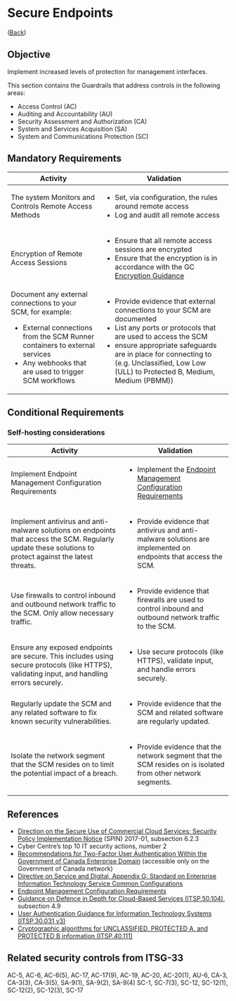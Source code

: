 # Secure Endpoints

([Back](../../GUARDRAILS.md))

## Objective

Implement increased levels of protection for management interfaces.

This section contains the Guardrails that address controls in the following areas:

- Access Control (AC)
- Auditing and Accountability (AU)
- Security Assessment and Authorization (CA)
- System and Services Acquisition (SA)
- System and Communications Protection (SC)

## Mandatory Requirements

| Activity | Validation |
| --- | --- |
| The system Monitors and Controls Remote Access Methods | <ul><li>Set, via configuration, the rules around remote access</li><li>Log and audit all remote access</li></ul> |
| Encryption of Remote Access Sessions | <ul><li>Ensure that all remote access sessions are encrypted</li><li>Ensure that the encryption is in accordance with the GC [Encryption Guidance](https://www.cyber.gc.ca/en/guidance/cryptographic-algorithms-unclassified-protected-protected-b-information-itsp40111)</li></ul> |
| Document any external connections to your SCM, for example: <ul><li>External connections from the SCM Runner containers to external services</li><li>Any webhooks that are used to trigger SCM workflows</li></ul> | <ul><li>Provide evidence that external connections to your SCM are documented</li><li>List any ports or protocols that are used to access the SCM</li><li>ensure appropriate safeguards are in place for connecting to  (e.g. Unclassified, Low Low (ULL) to Protected B, Medium, Medium (PBMM))</li></ul>|

## Conditional Requirements

### Self-hosting considerations

| Activity | Validation |
| --- | --- |
| Implement Endpoint Management Configuration Requirements | <ul><li>Implement the [Endpoint Management Configuration Requirements](https://www.canada.ca/en/government/system/digital-government/policies-standards/enterprise-it-service-common-configurations/endpoint.html)</li></ul> |
| Implement antivirus and anti-malware solutions on endpoints that access the SCM. Regularly update these solutions to protect against the latest threats. | <ul><li>Provide evidence that antivirus and anti-malware solutions are implemented on endpoints that access the SCM.</li></ul> |
| Use firewalls to control inbound and outbound network traffic to the SCM. Only allow necessary traffic. | <ul><li>Provide evidence that firewalls are used to control inbound and outbound network traffic to the SCM.</li></ul> |
| Ensure any exposed endpoints are secure. This includes using secure protocols (like HTTPS), validating input, and handling errors securely. | <ul><li>Use secure protocols (like HTTPS), validate input, and handle errors securely.</li></ul> |
|  Regularly update the SCM and any related software to fix known security vulnerabilities. | <ul><li>Provide evidence that the SCM and related software are regularly updated.</li></ul> |
| Isolate the network segment that the SCM resides on to limit the potential impact of a breach.| <ul><li>Provide evidence that the network segment that the SCM resides on is isolated from other network segments.</li></ul> |

## References

- [Direction on the Secure Use of Commercial Cloud Services: Security Policy Implementation Notice](https://www.canada.ca/en/treasury-board-secretariat/services/access-information-privacy/security-identity-management/direction-secure-use-commercial-cloud-services-spin.html) (SPIN) 2017-01, subsection 6.2.3
- Cyber Centre’s top 10 IT security actions, number 2
- [Recommendations for Two-Factor User Authentication Within the Government of Canada Enterprise Domain](https://intranet.canada.ca/wg-tg/rtua-rafu-eng.asp) (accessible only on the Government of Canada network)
- [Directive on Service and Digital, Appendix G: Standard on Enterprise Information Technology Service Common Configurations](https://www.tbs-sct.canada.ca/pol/doc-eng.aspx?id=32713)
- [Endpoint Management Configuration Requirements](https://www.canada.ca/en/government/system/digital-government/policies-standards/enterprise-it-service-common-configurations/endpoint.html)
- [Guidance on Defence in Depth for Cloud-Based Services (ITSP.50.104)](https://cyber.gc.ca/en/guidance/itsp50104-guidance-defence-depth-cloud-based-services), subsection 4.9
- [User Authentication Guidance for Information Technology Systems (ITSP.30.031 v3)](https://cyber.gc.ca/en/guidance/user-authentication-guidance-information-technology-systems-itsp30031-v3)
- [Cryptographic algorithms for UNCLASSIFIED, PROTECTED A, and PROTECTED B information (ITSP.40.111)](https://www.cyber.gc.ca/en/guidance/cryptographic-algorithms-unclassified-protected-protected-b-information-itsp40111)

## Related security controls from ITSG-33


AC-5, AC-6, AC-6(5), AC-17, AC-17(9), AC-19, AC-20, AC-20(1),
AU-6,
CA-3, CA-3(3), CA-3(5),
SA-9(1), SA-9(2), SA-9(4)
SC-1, SC-7(3), SC-12, SC-12(1), SC-12(2), SC-12(3), SC-17

